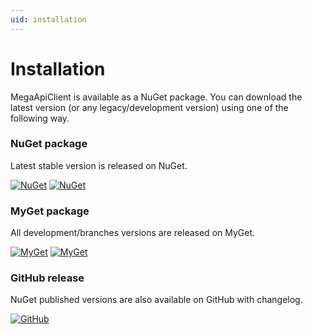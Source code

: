 ```yaml
---
uid: installation
---
```


# Installation
MegaApiClient is available as a NuGet package. You can download the latest version (or any legacy/development version) using one of the following way.


### NuGet package
Latest stable version is released on NuGet.

[![NuGet](https://img.shields.io/nuget/v/MegaApiClient.svg)](https://www.nuget.org/packages/MegaApiClient/)
[![NuGet](https://img.shields.io/nuget/dt/MegaApiClient.svg)](https://www.nuget.org/packages/MegaApiClient/)


### MyGet package
All development/branches versions are released on MyGet.

[![MyGet](https://img.shields.io/myget/megaapiclient/vpre/MegaApiClient.svg)](https://www.myget.org/feed/megaapiclient/package/nuget/MegaApiClient)
[![MyGet](https://img.shields.io/myget/megaapiclient/dt/MegaApiClient.svg)](https://www.myget.org/feed/megaapiclient/package/nuget/MegaApiClient)


### GitHub release
NuGet published versions are also available on GitHub with changelog.

[![GitHub](https://img.shields.io/github/downloads/gpailler/MegaApiClient/total.svg)](https://github.com/gpailler/MegaApiClient/releases)
